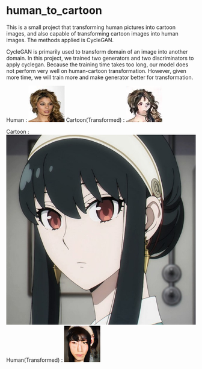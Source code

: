 # human_to_cartoon

This is a small project that transforming human pictures into cartoon images, and also capable of transforming cartoon images into human images. The methods applied is CycleGAN. 

CycleGAN is primarily used to transform domain of an image into another domain. In this project, we trained two generators and two discriminators to apply cyclegan. Because the training time takes too long, our model does not perform very well on human-cartoon transformation. However, given more time, we will train more and make generator better for transformation. 

Human :
![Image 帅气明星](https://github.com/ChenhaoZhu/human_to_cartoon/blob/main/img-folder/000006.jpg)
Cartoon(Transformed) :
![Image 丑陋动漫版](https://github.com/ChenhaoZhu/human_to_cartoon/blob/main/img-folder/0006.png)

Cartoon :
![Image 丑陋女主角](https://github.com/ChenhaoZhu/human_to_cartoon/blob/main/img-folder/yueertaitai0.jpg)
Human(Transformed) :
![Image 美丽的约儿太太](https://github.com/ChenhaoZhu/human_to_cartoon/blob/main/img-folder/0007.png)
